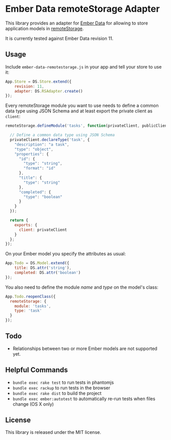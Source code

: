 # Ember Data remoteStorage Adapter

This library provides an adapter for [Ember Data](http://github.com/emberjs/data) for allowing to store application models in [remoteStorage](http://remotestorage.io).

It is currently tested against Ember Data revision 11.

## Usage

Include `ember-data-remotestorage.js` in your app and tell your store to use it:

```javascript
App.Store = DS.Store.extend({
	revision: 11,
	adapter: DS.RSAdapter.create()
});
```

Every remoteStorage module you want to use needs to define a common data type using JSON Schema and at least export the private client as `client`:

```javascript
remoteStorage.defineModule('tasks', function(privateClient, publicClient) {

  // Define a common data type using JSON Schema
  privateClient.declareType('task', {
    "description": "a task",
    "type": "object",
    "properties": {
      "id": {
        "type": "string",
        "format": "id"
      },
      "title": {
        "type": "string"
      },
      "completed": {
        "type": "boolean"
      }
    }
  });

  return {
    exports: {
      client: privateClient
    }
  };
});
```

On your Ember model you specify the attributes as usual:

```javascript
App.Todo = DS.Model.extend({
	title: DS.attr('string'),
	completed: DS.attr('boolean')
});
```

You also need to define the module _name_ and _type_ on the model's class:

```javascript
App.Todo.reopenClass({
  remoteStorage: {
    module: 'tasks',
    type: 'task'
  }
});
```

## Todo

* Relationships between two or more Ember models are not supported yet.

## Helpful Commands

* `bundle exec rake test` to run tests in phantomjs
* `bundle exec rackup` to run tests in the browser
* `bundle exec rake dist` to build the project
* `bundle exec ember:autotest` to automatically re-run tests when files change (OS X only)

## License

This library is released under the MIT license.
